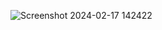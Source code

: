 ![Screenshot 2024-02-17 142422](https://github.com/Amisha0971/DATE-TIME-WATCH-HTML-CSS/assets/136344215/79105ad0-941e-4a1a-87f8-cf4d3d4f0218)
